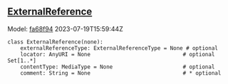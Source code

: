 ## [ExternalReference](https://github.com/spdx/spdx-3-model/blob/main/model/Core/Classes/ExternalReference.md)
Model: [fa68f94](https://github.com/spdx/spdx-3-model/commit/fa68f942ae1a0d0e8f05df6526f147cbe64183ed) 2023-07-19T15:59:44Z
```
class ExternalReference(none):
    externalReferenceType: ExternalReferenceType = None # optional 
    locator: AnyURI = None                             # optional Set[1..*]
    contentType: MediaType = None                      # optional 
    comment: String = None                             # * optional 
```

